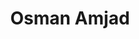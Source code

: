 ---
path: '/team/osman-amjad'
title: 'Osman Amjad'
image: '/team/osman-amjad.jpg'
jobtitle: 'VP Finance'
order: 11
email: 'm.amjad@mail.utoronto.ca'
linkedinurl: 'https://www.linkedin.com/in/osman-amjad/'
subteam: 'Finance'
---